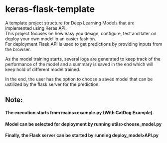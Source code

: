 # keras-flask-template
A template project structure for Deep Learning Models that are implemented using Keras API.  
This project focuses on how easy you design, configure, test and later on deploy your own model in an easier fashion.  
For deployment Flask API is used to get predictions by providing inputs from the browser.  
  
As the model training starts, several logs are generated to keep track of the performance of the model and a summary is saved in the end which will keep hold of different model trained.  

In the end, the user has the option to choose a saved model that can be ustilized by the flask server for the prediction.  

## Note:  
####  The execution starts from mains>example.py (With CatDog Example).  
####  Model can be selected for deployment by running utils>choose_model.py
####  Finally, the Flask server can be started by running deploy_model>API.py
